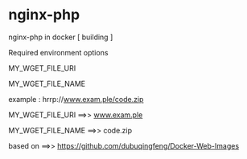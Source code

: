 # nginx-php
nginx-php in docker [ building ]

Required environment options

MY_WGET_FILE_URI

MY_WGET_FILE_NAME

example : hrrp://www.exam.ple/code.zip

MY_WGET_FILE_URI ==>> www.exam.ple

MY_WGET_FILE_NAME ==>> code.zip

based on ==>> https://github.com/dubuqingfeng/Docker-Web-Images
